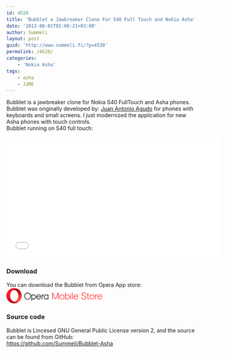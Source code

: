 ```yaml
---
id: 4520
title: 'Bubblet a Jawbreaker Clone For S40 Full Touch and Nokia Asha'
date: '2013-08-01T02:00:21+03:00'
author: Summeli
layout: post
guid: 'http://www.summeli.fi/?p=4520'
permalink: /4520/
categories:
    - 'Nokia Asha'
tags:
    - asha
    - J2ME
---
```


Bubblet is a jawbreaker clone for Nokia S40 FullTouch and Asha phones. Bubblet was originally developed by: [Juan Antonio Agudo](http://keyboardsamurais.de/) for phones with keyboards and small screens. I just modernized the application for new Asha phones with touch controls.  
Bubblet running on S40 full touch:  

<iframe allowfullscreen="" frameborder="0" height="315" loading="lazy" src="//www.youtube.com/embed/3tq4V7557sc" width="560"></iframe>

### Download

You can download the Bubblet from Opera App store:  
[![](/jekyll-export/wp-content/uploads/2018/11/Opera_Mobile_Store_logo-1.png)](http://apps.opera.com/badge.php?a=c&v=dark_v2&did=83207&pid=607403)

### Source code

Bubblet is Lincesed GNU General Public License version 2, and the source can be found from GitHub:  
<https://github.com/Summeli/Bubblet-Asha>